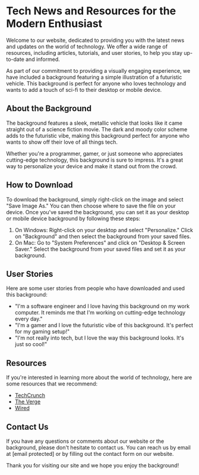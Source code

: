 <!--font:Exo 2-->

# Tech News and Resources for the Modern Enthusiast

Welcome to our website, dedicated to providing you with the latest news and updates on the world of technology. We offer a wide range of resources, including articles, tutorials, and user stories, to help you stay up-to-date and informed.

As part of our commitment to providing a visually engaging experience, we have included a background featuring a simple illustration of a futuristic vehicle. This background is perfect for anyone who loves technology and wants to add a touch of sci-fi to their desktop or mobile device.

## About the Background

The background features a sleek, metallic vehicle that looks like it came straight out of a science fiction movie. The dark and moody color scheme adds to the futuristic vibe, making this background perfect for anyone who wants to show off their love of all things tech.

Whether you're a programmer, gamer, or just someone who appreciates cutting-edge technology, this background is sure to impress. It's a great way to personalize your device and make it stand out from the crowd.

## How to Download

To download the background, simply right-click on the image and select "Save Image As." You can then choose where to save the file on your device. Once you've saved the background, you can set it as your desktop or mobile device background by following these steps:

1. On Windows: Right-click on your desktop and select "Personalize." Click on "Background" and then select the background from your saved files.
2. On Mac: Go to "System Preferences" and click on "Desktop & Screen Saver." Select the background from your saved files and set it as your background.

## User Stories

Here are some user stories from people who have downloaded and used this background:

- "I'm a software engineer and I love having this background on my work computer. It reminds me that I'm working on cutting-edge technology every day."
- "I'm a gamer and I love the futuristic vibe of this background. It's perfect for my gaming setup!"
- "I'm not really into tech, but I love the way this background looks. It's just so cool!"

## Resources

If you're interested in learning more about the world of technology, here are some resources that we recommend:

- [TechCrunch](#)
- [The Verge](#)
- [Wired](#)

## Contact Us

If you have any questions or comments about our website or the background, please don't hesitate to contact us. You can reach us by email at [email protected] or by filling out the contact form on our website.

Thank you for visiting our site and we hope you enjoy the background!

<!--

Write me content for website with wallpaper which alt text is:

"A wallpaper with a simple illustration of a futuristic vehicle, with metallic textures and a dark and moody color scheme."

The name/title of the page should not be 1:1 copy of the alt text but rather a real content of the website which is using this wallpaper.

- Use markdown format 
- Start with heading
- Heading should be short and concise
- The content should look like a real website 
- The website should not be about the wallpaper, wallpaper is just a related background
- Heading should be contain work "wallpaper" or "background"
- Include real sections like references, contact, user stories, etc. use things relevant to the page purpose.
- Feel free to use structure like headings, bullets, numbering, blockquotes, paragraphs, horizontal lines, etc.
- You can use formatting like bold or _italic_
- You can include UTF-8 emojis
- Links should be only #hash anchors (and you can refer to the document itself)
- Do not include images


---


# Futuristic Vehicle Wallpaper for Tech Enthusiasts

Welcome to our website, dedicated to all things tech! Our site is designed to provide you with the latest news and updates on the world of technology. We also offer a wide range of resources, including articles, tutorials, and user stories, to help you stay up-to-date and informed.

As part of our commitment to providing a visually engaging experience, we have included a wallpaper featuring a simple illustration of a futuristic vehicle. This wallpaper is perfect for anyone who loves technology and wants to add a touch of sci-fi to their desktop or mobile device.

## About the Wallpaper

The wallpaper features a sleek, metallic vehicle that looks like it came straight out of a science fiction movie. The dark and moody color scheme adds to the futuristic vibe, making this wallpaper perfect for anyone who wants to show off their love of all things tech.

Whether you're a programmer, gamer, or just someone who appreciates cutting-edge technology, this wallpaper is sure to impress. It's a great way to personalize your device and make it stand out from the crowd.

## How to Download

To download the wallpaper, simply right-click on the image and select "Save Image As." You can then choose where to save the file on your device. Once you've saved the wallpaper, you can set it as your background by following these steps:

1. On Windows: Right-click on your desktop and select "Personalize." Click on "Background" and then select the wallpaper from your saved files.
2. On Mac: Go to "System Preferences" and click on "Desktop & Screen Saver." Select the wallpaper from your saved files and set it as your background.

## User Stories

Here are some user stories from people who have downloaded and used this wallpaper:

- "I'm a software engineer and I love having this wallpaper on my work computer. It reminds me that I'm working on cutting-edge technology every day."
- "I'm a gamer and I love the futuristic vibe of this wallpaper. It's perfect for my gaming setup!"
- "I'm not really into tech, but I love the way this wallpaper looks. It's just so cool!"

## References

If you're interested in learning more about the world of technology, here are some resources that we recommend:

- [TechCrunch](#)
- [The Verge](#)
- [Wired](#)

## Contact Us

If you have any questions or comments about our website or the wallpaper, please don't hesitate to contact us. You can reach us by email at [email protected] or by filling out the contact form on our website.

Thank you for visiting our site and we hope you enjoy the wallpaper!


---


Heading should not include word "wallpaper". The website should not be about the wallpaper itself, wallpaper is just a related background, rewrite whole content.


---


# Tech News and Resources for the Modern Enthusiast

Welcome to our website, dedicated to providing you with the latest news and updates on the world of technology. We offer a wide range of resources, including articles, tutorials, and user stories, to help you stay up-to-date and informed.

As part of our commitment to providing a visually engaging experience, we have included a background featuring a simple illustration of a futuristic vehicle. This background is perfect for anyone who loves technology and wants to add a touch of sci-fi to their desktop or mobile device.

## About the Background

The background features a sleek, metallic vehicle that looks like it came straight out of a science fiction movie. The dark and moody color scheme adds to the futuristic vibe, making this background perfect for anyone who wants to show off their love of all things tech.

Whether you're a programmer, gamer, or just someone who appreciates cutting-edge technology, this background is sure to impress. It's a great way to personalize your device and make it stand out from the crowd.

## How to Download

To download the background, simply right-click on the image and select "Save Image As." You can then choose where to save the file on your device. Once you've saved the background, you can set it as your desktop or mobile device background by following these steps:

1. On Windows: Right-click on your desktop and select "Personalize." Click on "Background" and then select the background from your saved files.
2. On Mac: Go to "System Preferences" and click on "Desktop & Screen Saver." Select the background from your saved files and set it as your background.

## User Stories

Here are some user stories from people who have downloaded and used this background:

- "I'm a software engineer and I love having this background on my work computer. It reminds me that I'm working on cutting-edge technology every day."
- "I'm a gamer and I love the futuristic vibe of this background. It's perfect for my gaming setup!"
- "I'm not really into tech, but I love the way this background looks. It's just so cool!"

## Resources

If you're interested in learning more about the world of technology, here are some resources that we recommend:

- [TechCrunch](#)
- [The Verge](#)
- [Wired](#)

## Contact Us

If you have any questions or comments about our website or the background, please don't hesitate to contact us. You can reach us by email at [email protected] or by filling out the contact form on our website.

Thank you for visiting our site and we hope you enjoy the background!

-->
